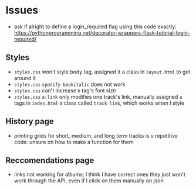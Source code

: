 # Issues
* ask if alright to define a login_required flag using this code exactly: https://pythonprogramming.net/decorator-wrappers-flask-tutorial-login-required/
## Styles
- `styles.css` won't style body tag, assigned it a class in `layout.html` to get around it
- `styles.css` `spotify-bookitalic` does not work
- `styles.css` can't increase `h` tag's font size
- `styles.css` `a:link` only modifies one track's link, manually assigned `a` tags in `index.html` a class called `track-link`, which works when I style

## History page
- printing grids for short, medium, and long term tracks is v repetitive code: unsure on how to make a function for them

## Reccomendations page
- links not working for albums; I think I have correct ones they just won't work through the API, even if I click on them manually on json